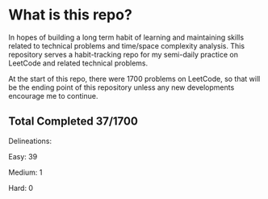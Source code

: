 # What is this repo?

In hopes of building a long term habit of learning and maintaining 
skills related to technical problems and time/space complexity analysis.
This repository serves a habit-tracking repo for my
semi-daily practice on LeetCode and related technical problems.


At the start of this repo, there were 1700 problems on LeetCode,
so that will be the ending point of this repository unless any
new developments encourage me to continue.


## Total Completed 37/1700

Delineations:

Easy: 39

Medium: 1

Hard: 0



